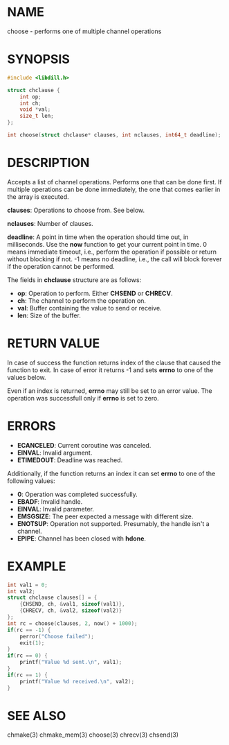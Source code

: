 # NAME

choose - performs one of multiple channel operations

# SYNOPSIS

```c
#include <libdill.h>

struct chclause {
    int op;
    int ch;
    void *val;
    size_t len;
};

int choose(struct chclause* clauses, int nclauses, int64_t deadline);
```

# DESCRIPTION

Accepts a list of channel operations. Performs one that can be done
first. If multiple operations can be done immediately, the one that
comes earlier in the array is executed.

**clauses**: Operations to choose from. See below.

**nclauses**: Number of clauses.

**deadline**: A point in time when the operation should time out, in milliseconds. Use the **now** function to get your current point in time. 0 means immediate timeout, i.e., perform the operation if possible or return without blocking if not. -1 means no deadline, i.e., the call will block forever if the operation cannot be performed.

The fields in **chclause** structure are as follows:

* **op**: Operation to perform. Either **CHSEND** or **CHRECV**.
* **ch**: The channel to perform the operation on.
* **val**: Buffer containing the value to send or receive.
* **len**: Size of the buffer.

# RETURN VALUE

In case of success the function returns index of the clause that caused the function to exit. In case of error it returns -1 and sets **errno** to one of the values below.

Even if an index is returned, **errno** may still be set to
an error value. The operation was successfull only if **errno**
is set to zero.

# ERRORS

* **ECANCELED**: Current coroutine was canceled.
* **EINVAL**: Invalid argument.
* **ETIMEDOUT**: Deadline was reached.

Additionally, if the function returns an index it can set **errno**
to one of the following values:

* **0**: Operation was completed successfully.
* **EBADF**: Invalid handle.
* **EINVAL**: Invalid parameter.
* **EMSGSIZE**: The peer expected a message with different size.
* **ENOTSUP**: Operation not supported. Presumably, the handle isn't a channel.
* **EPIPE**: Channel has been closed with **hdone**.

# EXAMPLE

```c
int val1 = 0;
int val2;
struct chclause clauses[] = {
    {CHSEND, ch, &val1, sizeof(val1)},
    {CHRECV, ch, &val2, sizeof(val2)}
};
int rc = choose(clauses, 2, now() + 1000);
if(rc == -1) {
    perror("Choose failed");
    exit(1);
}
if(rc == 0) {
    printf("Value %d sent.\n", val1);
}
if(rc == 1) {
    printf("Value %d received.\n", val2);
}
```
# SEE ALSO

chmake(3) chmake_mem(3) choose(3) chrecv(3) chsend(3) 
